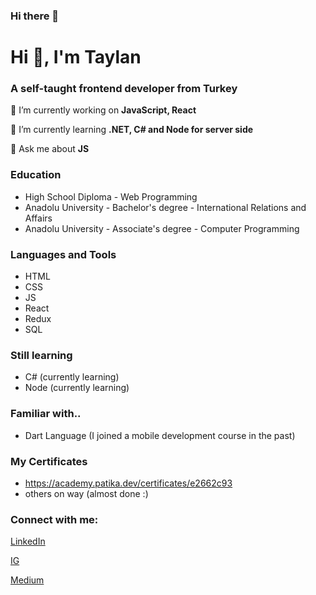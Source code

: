 ### Hi there 👋


# Hi 👋, I'm Taylan

### A self-taught frontend developer from Turkey


🔭 I’m currently working on **JavaScript, React**

🌱 I’m currently learning **.NET, C# and Node for server side**

💬 Ask me about **JS**

### Education
- High School Diploma - Web Programming
- Anadolu University - Bachelor's degree - International Relations and Affairs
- Anadolu University - Associate's degree - Computer Programming

### Languages and Tools

- HTML
- CSS
- JS
- React
- Redux
- SQL

### Still learning
- C# (currently learning)
- Node (currently learning)

### Familiar with..

- Dart Language (I joined a mobile development course in the past)

### My Certificates

- https://academy.patika.dev/certificates/e2662c93
- others on way (almost done :)

### Connect with me:

[LinkedIn](https://www.linkedin.com/in/taylan-bayraklı-902368226/)

[IG](https://www.instagram.com/taylanbayrakli/)

[Medium](https://medium.com/@taylanbayrakli)
